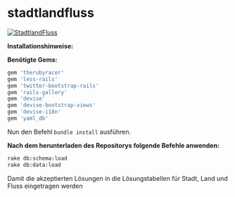 # stadtlandfluss
[![StadtlandFluss](http://fs2.directupload.net/images/150227/mdjvbl4j.png)](http://stadtlandflussduell.herokuapp.com)

**Installationshinweise:**

**Benötigte Gems:**

```rb
gem 'therubyracer'
gem 'less-rails'
gem 'twitter-bootstrap-rails'
gem 'rails-gallery'
gem 'devise'
gem 'devise-bootstrap-views'
gem 'devise-i18n'
gem 'yaml_db'
```
Nun den Befehl ``` bundle install ``` ausführen.

**Nach dem herunterladen des Repositorys folgende Befehle anwenden:**

```sh
rake db:schema:load
rake db:data:load  
```
Damit die akzeptierten Lösungen in die Lösungstabellen für Stadt, Land und Fluss eingetragen werden
